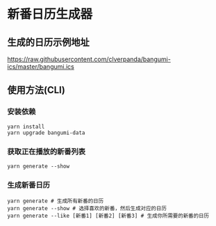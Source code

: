 # 新番日历生成器

## 生成的日历示例地址

https://raw.githubusercontent.com/clverpanda/bangumi-ics/master/bangumi.ics

## 使用方法(CLI)

### 安装依赖
```shell
yarn install
yarn upgrade bangumi-data
```

### 获取正在播放的新番列表
```shell
yarn generate --show
```

### 生成新番日历
```shell
yarn generate # 生成所有新番的日历
yarn generate --show # 选择喜欢的新番，然后生成对应的日历
yarn generate --like [新番1] [新番2] [新番3] # 生成你所需要的新番的日历
```

